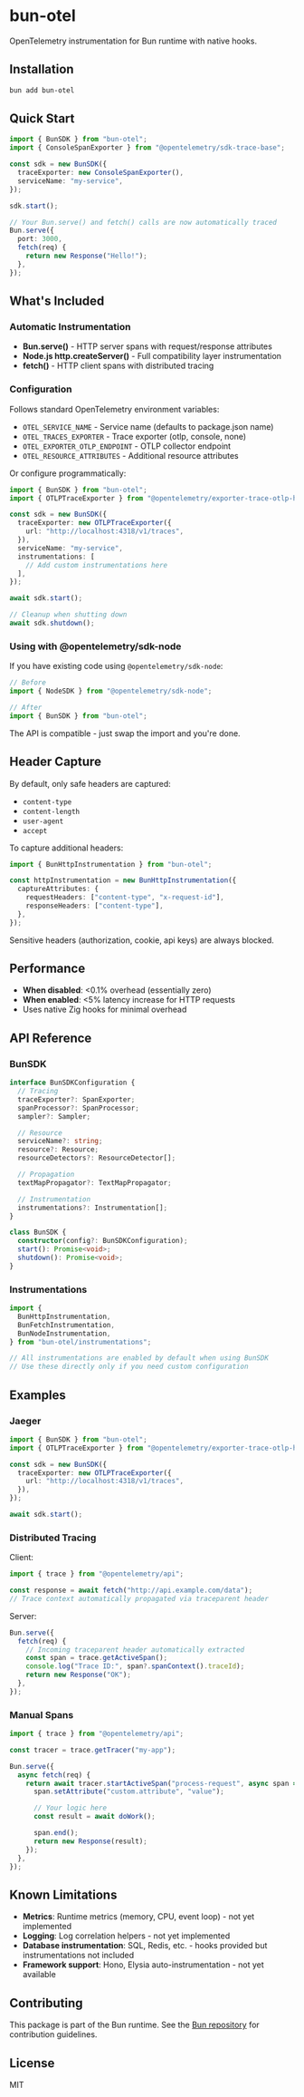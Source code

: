 # bun-otel

OpenTelemetry instrumentation for Bun runtime with native hooks.

## Installation

```bash
bun add bun-otel
```

## Quick Start

```typescript
import { BunSDK } from "bun-otel";
import { ConsoleSpanExporter } from "@opentelemetry/sdk-trace-base";

const sdk = new BunSDK({
  traceExporter: new ConsoleSpanExporter(),
  serviceName: "my-service",
});

sdk.start();

// Your Bun.serve() and fetch() calls are now automatically traced
Bun.serve({
  port: 3000,
  fetch(req) {
    return new Response("Hello!");
  },
});
```

## What's Included

### Automatic Instrumentation

- **Bun.serve()** - HTTP server spans with request/response attributes
- **Node.js http.createServer()** - Full compatibility layer instrumentation
- **fetch()** - HTTP client spans with distributed tracing

### Configuration

Follows standard OpenTelemetry environment variables:

- `OTEL_SERVICE_NAME` - Service name (defaults to package.json name)
- `OTEL_TRACES_EXPORTER` - Trace exporter (otlp, console, none)
- `OTEL_EXPORTER_OTLP_ENDPOINT` - OTLP collector endpoint
- `OTEL_RESOURCE_ATTRIBUTES` - Additional resource attributes

Or configure programmatically:

```typescript
import { BunSDK } from "bun-otel";
import { OTLPTraceExporter } from "@opentelemetry/exporter-trace-otlp-http";

const sdk = new BunSDK({
  traceExporter: new OTLPTraceExporter({
    url: "http://localhost:4318/v1/traces",
  }),
  serviceName: "my-service",
  instrumentations: [
    // Add custom instrumentations here
  ],
});

await sdk.start();

// Cleanup when shutting down
await sdk.shutdown();
```

### Using with @opentelemetry/sdk-node

If you have existing code using `@opentelemetry/sdk-node`:

```typescript
// Before
import { NodeSDK } from "@opentelemetry/sdk-node";

// After
import { BunSDK } from "bun-otel";
```

The API is compatible - just swap the import and you're done.

## Header Capture

By default, only safe headers are captured:

- `content-type`
- `content-length`
- `user-agent`
- `accept`

To capture additional headers:

```typescript
import { BunHttpInstrumentation } from "bun-otel";

const httpInstrumentation = new BunHttpInstrumentation({
  captureAttributes: {
    requestHeaders: ["content-type", "x-request-id"],
    responseHeaders: ["content-type"],
  },
});
```

Sensitive headers (authorization, cookie, api keys) are always blocked.

## Performance

- **When disabled**: <0.1% overhead (essentially zero)
- **When enabled**: <5% latency increase for HTTP requests
- Uses native Zig hooks for minimal overhead

## API Reference

### BunSDK

```typescript
interface BunSDKConfiguration {
  // Tracing
  traceExporter?: SpanExporter;
  spanProcessor?: SpanProcessor;
  sampler?: Sampler;

  // Resource
  serviceName?: string;
  resource?: Resource;
  resourceDetectors?: ResourceDetector[];

  // Propagation
  textMapPropagator?: TextMapPropagator;

  // Instrumentation
  instrumentations?: Instrumentation[];
}

class BunSDK {
  constructor(config?: BunSDKConfiguration);
  start(): Promise<void>;
  shutdown(): Promise<void>;
}
```

### Instrumentations

```typescript
import {
  BunHttpInstrumentation,
  BunFetchInstrumentation,
  BunNodeInstrumentation,
} from "bun-otel/instrumentations";

// All instrumentations are enabled by default when using BunSDK
// Use these directly only if you need custom configuration
```

## Examples

### Jaeger

```typescript
import { BunSDK } from "bun-otel";
import { OTLPTraceExporter } from "@opentelemetry/exporter-trace-otlp-http";

const sdk = new BunSDK({
  traceExporter: new OTLPTraceExporter({
    url: "http://localhost:4318/v1/traces",
  }),
});

await sdk.start();
```

### Distributed Tracing

Client:

```typescript
import { trace } from "@opentelemetry/api";

const response = await fetch("http://api.example.com/data");
// Trace context automatically propagated via traceparent header
```

Server:

```typescript
Bun.serve({
  fetch(req) {
    // Incoming traceparent header automatically extracted
    const span = trace.getActiveSpan();
    console.log("Trace ID:", span?.spanContext().traceId);
    return new Response("OK");
  },
});
```

### Manual Spans

```typescript
import { trace } from "@opentelemetry/api";

const tracer = trace.getTracer("my-app");

Bun.serve({
  async fetch(req) {
    return await tracer.startActiveSpan("process-request", async span => {
      span.setAttribute("custom.attribute", "value");

      // Your logic here
      const result = await doWork();

      span.end();
      return new Response(result);
    });
  },
});
```

## Known Limitations

- **Metrics**: Runtime metrics (memory, CPU, event loop) - not yet implemented
- **Logging**: Log correlation helpers - not yet implemented
- **Database instrumentation**: SQL, Redis, etc. - hooks provided but instrumentations not included
- **Framework support**: Hono, Elysia auto-instrumentation - not yet available

## Contributing

This package is part of the Bun runtime. See the [Bun repository](https://github.com/oven-sh/bun) for contribution guidelines.

## License

MIT
